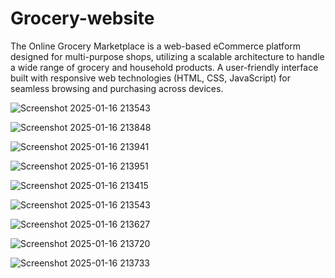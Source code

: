 # Grocery-website
The Online Grocery Marketplace is a web-based eCommerce platform designed for multi-purpose shops, utilizing a scalable architecture to handle a wide range of grocery and household products.
A user-friendly interface built with responsive web technologies (HTML, CSS, JavaScript) for seamless browsing and purchasing across devices.

![Screenshot 2025-01-16 213543](https://github.com/user-attachments/assets/83a907a3-51cf-4680-888b-015b9e170723)

![Screenshot 2025-01-16 213848](https://github.com/user-attachments/assets/cbba18eb-8b3d-4366-93e2-1eaab6b4b235)

![Screenshot 2025-01-16 213941](https://github.com/user-attachments/assets/e889cc9d-e1b4-49f1-b2ae-7b2f02a3b099)

![Screenshot 2025-01-16 213951](https://github.com/user-attachments/assets/18fb1291-482f-4d35-a3de-073d64596083)

![Screenshot 2025-01-16 213415](https://github.com/user-attachments/assets/429b7624-79d9-4282-a958-08db3b18bb3d)

![Screenshot 2025-01-16 213543](https://github.com/user-attachments/assets/228f6c5d-9643-4f5d-9faf-a5ba2b60f7da)

![Screenshot 2025-01-16 213627](https://github.com/user-attachments/assets/873afba3-d539-42e4-a42a-ab332c31fa9f)

![Screenshot 2025-01-16 213720](https://github.com/user-attachments/assets/a5834ea9-34ad-479e-8a4c-f97be61c9d7c)

![Screenshot 2025-01-16 213733](https://github.com/user-attachments/assets/cf33bd7b-d4e2-4100-9e9d-189c93f75ac8)
